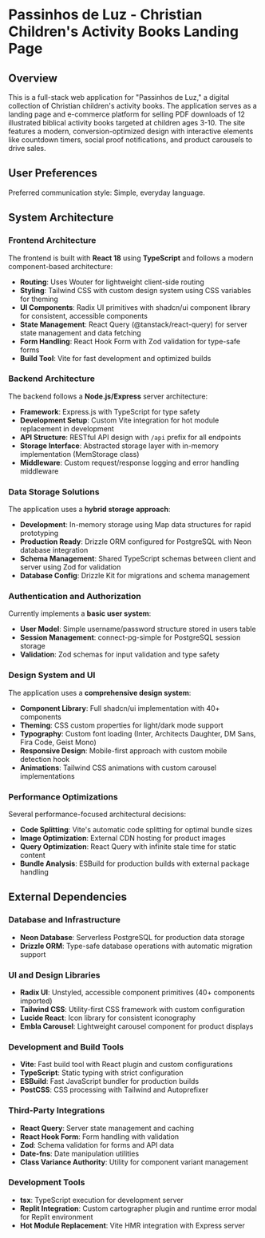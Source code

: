 # Passinhos de Luz - Christian Children's Activity Books Landing Page

## Overview

This is a full-stack web application for "Passinhos de Luz," a digital collection of Christian children's activity books. The application serves as a landing page and e-commerce platform for selling PDF downloads of 12 illustrated biblical activity books targeted at children ages 3-10. The site features a modern, conversion-optimized design with interactive elements like countdown timers, social proof notifications, and product carousels to drive sales.

## User Preferences

Preferred communication style: Simple, everyday language.

## System Architecture

### Frontend Architecture
The frontend is built with **React 18** using **TypeScript** and follows a modern component-based architecture:

- **Routing**: Uses Wouter for lightweight client-side routing
- **Styling**: Tailwind CSS with custom design system using CSS variables for theming
- **UI Components**: Radix UI primitives with shadcn/ui component library for consistent, accessible components
- **State Management**: React Query (@tanstack/react-query) for server state management and data fetching
- **Form Handling**: React Hook Form with Zod validation for type-safe forms
- **Build Tool**: Vite for fast development and optimized builds

### Backend Architecture
The backend follows a **Node.js/Express** server architecture:

- **Framework**: Express.js with TypeScript for type safety
- **Development Setup**: Custom Vite integration for hot module replacement in development
- **API Structure**: RESTful API design with `/api` prefix for all endpoints
- **Storage Interface**: Abstracted storage layer with in-memory implementation (MemStorage class)
- **Middleware**: Custom request/response logging and error handling middleware

### Data Storage Solutions
The application uses a **hybrid storage approach**:

- **Development**: In-memory storage using Map data structures for rapid prototyping
- **Production Ready**: Drizzle ORM configured for PostgreSQL with Neon database integration
- **Schema Management**: Shared TypeScript schemas between client and server using Zod for validation
- **Database Config**: Drizzle Kit for migrations and schema management

### Authentication and Authorization
Currently implements a **basic user system**:

- **User Model**: Simple username/password structure stored in users table
- **Session Management**: connect-pg-simple for PostgreSQL session storage
- **Validation**: Zod schemas for input validation and type safety

### Design System and UI
The application uses a **comprehensive design system**:

- **Component Library**: Full shadcn/ui implementation with 40+ components
- **Theming**: CSS custom properties for light/dark mode support
- **Typography**: Custom font loading (Inter, Architects Daughter, DM Sans, Fira Code, Geist Mono)
- **Responsive Design**: Mobile-first approach with custom mobile detection hook
- **Animations**: Tailwind CSS animations with custom carousel implementations

### Performance Optimizations
Several performance-focused architectural decisions:

- **Code Splitting**: Vite's automatic code splitting for optimal bundle sizes
- **Image Optimization**: External CDN hosting for product images
- **Query Optimization**: React Query with infinite stale time for static content
- **Bundle Analysis**: ESBuild for production builds with external package handling

## External Dependencies

### Database and Infrastructure
- **Neon Database**: Serverless PostgreSQL for production data storage
- **Drizzle ORM**: Type-safe database operations with automatic migration support

### UI and Design Libraries
- **Radix UI**: Unstyled, accessible component primitives (40+ components imported)
- **Tailwind CSS**: Utility-first CSS framework with custom configuration
- **Lucide React**: Icon library for consistent iconography
- **Embla Carousel**: Lightweight carousel component for product displays

### Development and Build Tools
- **Vite**: Fast build tool with React plugin and custom configurations
- **TypeScript**: Static typing with strict configuration
- **ESBuild**: Fast JavaScript bundler for production builds
- **PostCSS**: CSS processing with Tailwind and Autoprefixer

### Third-Party Integrations
- **React Query**: Server state management and caching
- **React Hook Form**: Form handling with validation
- **Zod**: Schema validation for forms and API data
- **Date-fns**: Date manipulation utilities
- **Class Variance Authority**: Utility for component variant management

### Development Tools
- **tsx**: TypeScript execution for development server
- **Replit Integration**: Custom cartographer plugin and runtime error modal for Replit environment
- **Hot Module Replacement**: Vite HMR integration with Express server